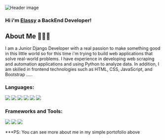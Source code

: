 

<!--
**elassyex/elassyex** is a ✨ _special_ ✨ repository because its `README.md` (this file) appears on your GitHub profile.

Here are some ideas to get you started:

- 🔭 I’m currently working on ...
- 🌱 I’m currently learning ...
- 👯 I’m looking to collaborate on ...
- 🤔 I’m looking for help with ...
- 💬 Ask me about ...
- 📫 How to reach me: ...
- 😄 Pronouns: ...
- ⚡ Fun fact: ...
-->


![Header image](https://i.imgur.com/mYmghyj.png)

### Hi i'm <a href='https://elassy.up.railway.app' target='_blank'>Elassy</a> a BackEnd Developer!


## About Me 🙋🏻‍♂️

I am a Junior Django Developer with a real passion to make something good in this little world so for this time i'm trying to build web applications that solve real-world problems. I have experience in developing web scraping and automation applications and using Python to analyze data. In addition, I am skilled in frontend technologies such as HTML, CSS, JavaScript, and Bootstrap .....

### Languages:
<p align="left">
  <img src="https://img.shields.io/badge/Python-3.8-blue?logo=python">
  <img src='https://img.shields.io/badge/MySQL-00000F?style=for-the-badge&logo=mysql&logoColor=white'>
  <img src='https://img.shields.io/badge/PHP-777BB4?style=for-the-badge&logo=php&logoColor=white'>
  <img src="https://img.shields.io/badge/JavaScript-ES6-yellow?logo=javascript">
  <img src="https://img.shields.io/badge/HTML-5-red?logo=html5">
  <img src="https://img.shields.io/badge/CSS-3-blue?logo=css3">
</p>  

### Frameworks and Tools:
<p align="left">
  <img src="https://img.shields.io/badge/Django-3.2.4-green?logo=django">
  <img src="https://img.shields.io/badge/Bootstrap-5.0-purple?logo=bootstrap">
  <img src='https://img.shields.io/badge/GIT-E44C30?style=for-the-badge&logo=git&logoColor=white'>
</p>  


***PS: You can see more about me in my simple portofolio above
